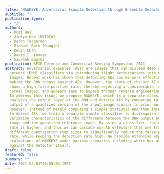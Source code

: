 ```yaml
---
title: "HAWKEYE: Adversarial Example Detection through Ensemble Detectors"
subtitle: ""
publication_types:
  - "1"
authors:
  - Ruqi Bai
  - Jinkyu Koo (NVIDIA)
  - Heron Teegarden
  - Michael Roth (Google)
  - Kevin Chan
  - David I. Inouye
  - Saurabh Bagchi
publication: SPIE Defense and Commercial Sensing Symposium, 2021
abstract: Adversarial examples (AEs) are images that can mislead deep neural
  network (DNN) classifiers via introducing slight perturbations into original
  images. Recent work has shown that detecting AEs can be more effective than
  making the DNN robust against AEs. However, the state-of-the-art AE detection
  shows a high false positive rate, thereby rejecting a considerable fraction of
  normal images, and appears easy to bypass through reverse engineering attacks.
  To address this issue, we propose HAWKEYE, which is a separate classifier that
  analyzes the output layer of the DNN and detects AEs by comparing to the
  output of a quantized version of the input image similar to prior work.
  However, instead of merely computing a simple statistic and then thresholding
  to detect AEs, we train a separate simple classifier to distinguish the
  variation characteristics of the difference between the DNN output on an input
  image and the quantized reference image. By using a classifier, the detection
  rate is higher, and thus we can cascade our AE detectors that are trained for
  different quantization step sizes to significantly reduce the false positive
  rate, while keeping the detection rate high. We provide extensive empirical
  evaluations of HAWKEYE under various scenarios including white-box attacks
  against the detector itself.
draft: false
featured: false
summary: ""
date: 2021-02-03T16:55:03.197Z
---
```

